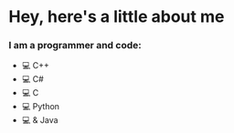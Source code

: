 # Hey, here's a little about me

### I am a programmer and code:
- 💻 C++
- 💻 C#
- 💻 C
- 💻 Python
- 💻 & Java
